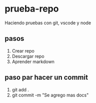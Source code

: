 # prueba-repo
Haciendo pruebas con git, vscode y node 
## pasos

1. Crear repo
2. Descargar repo
3. Aprender markdown



## paso par hacer un commit

1.  git add .
2.  git commit -m "Se agrego mas docs"